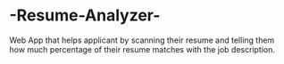 # -Resume-Analyzer-
Web App that helps applicant by scanning their resume and telling them how much percentage of their resume matches with the job description.
